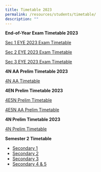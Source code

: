 ```yaml
---
title: Timetable 2023
permalink: /resources/students/timetable/
description: ""
---
```

**End-of-Year Exam Timetable 2023**

[Sec 1 EYE 2023 Exam Timetable](/files/Timetable/sec1eye23a.pdf)

[Sec 2 EYE 2023 Exam Timetable](/files/Timetable/sec2eye23.pdf)

[Sec 3 EYE 2023 Exam Timetable](/files/Timetable/sec3eye23a.pdf)


**4N AA Prelim Timetable 2023**

[4N AA Timetable](/files/Timetable/4naaprelims%20tt2023e.pdf)

**4EN Prelim Timetable 2023**

[4E5N Prelim Timetable](/files/Timetable/4e5nprelims%20tt2023d.pdf)

[4E5N AA Prelim Timetable](/files/Timetable/4e5naaprelimstt2023a.pdf)



**4N Prelim Timetable 2023**

[4N Prelim Timetable](/files/Timetable/4nprelimstt2023a.pdf)



**Semester 2 Timetable**
* [Secondary 1](/files/Timetable/secondary%201s2.pdf)
* [Secondary 2](/files/Timetable/secondary%202s2.pdf)
* [Secondary 3](/files/Timetable/secondary%203s2.pdf)
* [Secondary 4 & 5](/files/Timetable/secondary%204s2.pdf)